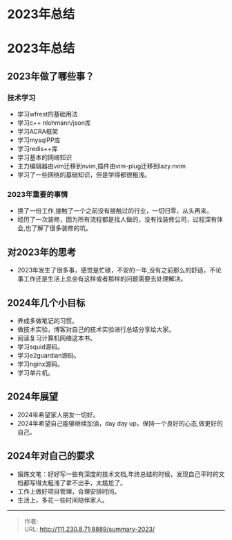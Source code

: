 # 2023年总结


<!--more-->
# 2023年总结
## 2023年做了哪些事？
### 技术学习
- 学习wfrest的基础用法
- 学习c++ nlohmann/json库
- 学习ACRA框架
- 学习mysqlPP库
- 学习redis++库
- 学习基本的网络知识
- 主力编辑器由vim迁移到nvim,插件由vim-plug迁移到lazy.nvim
- 学习了一些网络的基础知识，但是学得都很粗浅。


### 2023年重要的事情
- 换了一份工作,接触了一个之前没有接触过的行业，一切归零，从头再来。
- 经历了一次装修，因为所有流程都是找人做的，没有找装修公司，过程深有体会,也了解了很多装修的坑。

## 对2023年的思考
- 2023年发生了很多事，感觉是忙碌，不安的一年,没有之前那么的舒适，不论事工作还是生活上总会有这样或者那样的问题需要去处理解决。

## 2024年几个小目标
- 养成多做笔记的习惯。
- 做技术实验，博客对自己的技术实验进行总结分享给大家。
- 阅读复习计算机网络这本书。
- 学习squid源码。
- 学习e2guardian源码。
- 学习nginx源码。
- 学习单片机。


## 2024年展望
- 2024年希望家人朋友一切好。
- 2024年希望自己能够继续加油，day day up，保持一个良好的心态,做更好的自己。

## 2024年对自己的要求
- 锻炼文笔：好好写一些有深度的技术文档,年终总结的时候，发现自己平时的文档都写得太粗浅了拿不出手，太尴尬了。
- 工作上做好项目管理，合理安排时间。
- 生活上，多花一些时间陪伴家人。


---

> 作者:   
> URL: http://111.230.8.71:8889/summary-2023/  

